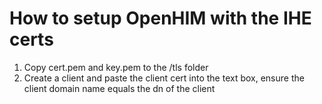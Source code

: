 How to setup OpenHIM with the IHE certs
=======================================

1. Copy cert.pem and key.pem to the /tls folder
2. Create a client and paste the client cert into the text box, ensure the client domain name equals the dn of the client